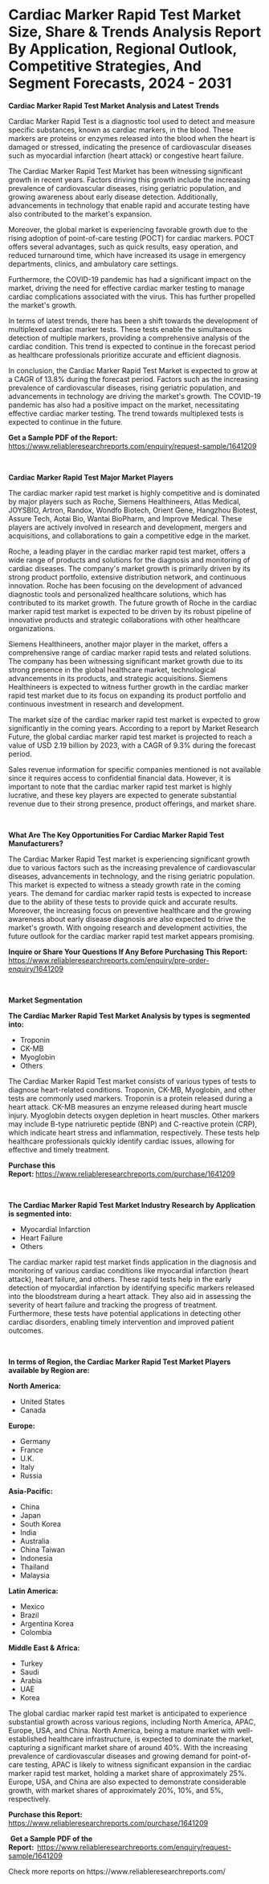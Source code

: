 <p><h1>Cardiac Marker Rapid Test Market Size, Share & Trends Analysis Report By Application, Regional Outlook, Competitive Strategies, And Segment Forecasts, 2024 - 2031</h1></p><p><strong>Cardiac Marker Rapid Test Market Analysis and Latest Trends</strong></p>
<p><p>Cardiac Marker Rapid Test is a diagnostic tool used to detect and measure specific substances, known as cardiac markers, in the blood. These markers are proteins or enzymes released into the blood when the heart is damaged or stressed, indicating the presence of cardiovascular diseases such as myocardial infarction (heart attack) or congestive heart failure.</p><p>The Cardiac Marker Rapid Test Market has been witnessing significant growth in recent years. Factors driving this growth include the increasing prevalence of cardiovascular diseases, rising geriatric population, and growing awareness about early disease detection. Additionally, advancements in technology that enable rapid and accurate testing have also contributed to the market's expansion.</p><p>Moreover, the global market is experiencing favorable growth due to the rising adoption of point-of-care testing (POCT) for cardiac markers. POCT offers several advantages, such as quick results, easy operation, and reduced turnaround time, which have increased its usage in emergency departments, clinics, and ambulatory care settings.</p><p>Furthermore, the COVID-19 pandemic has had a significant impact on the market, driving the need for effective cardiac marker testing to manage cardiac complications associated with the virus. This has further propelled the market's growth.</p><p>In terms of latest trends, there has been a shift towards the development of multiplexed cardiac marker tests. These tests enable the simultaneous detection of multiple markers, providing a comprehensive analysis of the cardiac condition. This trend is expected to continue in the forecast period as healthcare professionals prioritize accurate and efficient diagnosis.</p><p>In conclusion, the Cardiac Marker Rapid Test Market is expected to grow at a CAGR of 13.8% during the forecast period. Factors such as the increasing prevalence of cardiovascular diseases, rising geriatric population, and advancements in technology are driving the market's growth. The COVID-19 pandemic has also had a positive impact on the market, necessitating effective cardiac marker testing. The trend towards multiplexed tests is expected to continue in the future.</p></p>
<p><strong>Get a Sample PDF of the Report:&nbsp;</strong> <a href="https://www.reliableresearchreports.com/enquiry/request-sample/1641209">https://www.reliableresearchreports.com/enquiry/request-sample/1641209</a></p>
<p>&nbsp;</p>
<p><strong>Cardiac Marker Rapid Test Major Market Players</strong></p>
<p><p>The cardiac marker rapid test market is highly competitive and is dominated by major players such as Roche, Siemens Healthineers, Atlas Medical, JOYSBIO, Artron, Randox, Wondfo Biotech, Orient Gene, Hangzhou Biotest, Assure Tech, Aotai Bio, Wantai BioPharm, and Improve Medical. These players are actively involved in research and development, mergers and acquisitions, and collaborations to gain a competitive edge in the market.</p><p>Roche, a leading player in the cardiac marker rapid test market, offers a wide range of products and solutions for the diagnosis and monitoring of cardiac diseases. The company's market growth is primarily driven by its strong product portfolio, extensive distribution network, and continuous innovation. Roche has been focusing on the development of advanced diagnostic tools and personalized healthcare solutions, which has contributed to its market growth. The future growth of Roche in the cardiac marker rapid test market is expected to be driven by its robust pipeline of innovative products and strategic collaborations with other healthcare organizations.</p><p>Siemens Healthineers, another major player in the market, offers a comprehensive range of cardiac marker rapid tests and related solutions. The company has been witnessing significant market growth due to its strong presence in the global healthcare market, technological advancements in its products, and strategic acquisitions. Siemens Healthineers is expected to witness further growth in the cardiac marker rapid test market due to its focus on expanding its product portfolio and continuous investment in research and development.</p><p>The market size of the cardiac marker rapid test market is expected to grow significantly in the coming years. According to a report by Market Research Future, the global cardiac marker rapid test market is projected to reach a value of USD 2.19 billion by 2023, with a CAGR of 9.3% during the forecast period.</p><p>Sales revenue information for specific companies mentioned is not available since it requires access to confidential financial data. However, it is important to note that the cardiac marker rapid test market is highly lucrative, and these key players are expected to generate substantial revenue due to their strong presence, product offerings, and market share.</p></p>
<p>&nbsp;</p>
<p><strong>What Are The Key Opportunities For Cardiac Marker Rapid Test Manufacturers?</strong></p>
<p><p>The Cardiac Marker Rapid Test market is experiencing significant growth due to various factors such as the increasing prevalence of cardiovascular diseases, advancements in technology, and the rising geriatric population. This market is expected to witness a steady growth rate in the coming years. The demand for cardiac marker rapid tests is expected to increase due to the ability of these tests to provide quick and accurate results. Moreover, the increasing focus on preventive healthcare and the growing awareness about early disease diagnosis are also expected to drive the market's growth. With ongoing research and development activities, the future outlook for the cardiac marker rapid test market appears promising.</p></p>
<p><strong>Inquire or Share Your Questions If Any Before Purchasing This Report:</strong> <a href="https://www.reliableresearchreports.com/enquiry/pre-order-enquiry/1641209">https://www.reliableresearchreports.com/enquiry/pre-order-enquiry/1641209</a></p>
<p>&nbsp;</p>
<p><strong>Market Segmentation</strong></p>
<p><strong>The Cardiac Marker Rapid Test Market Analysis by types is segmented into:</strong></p>
<p><ul><li>Troponin</li><li>CK-MB</li><li>Myoglobin</li><li>Others</li></ul></p>
<p><p>The Cardiac Marker Rapid Test market consists of various types of tests to diagnose heart-related conditions. Troponin, CK-MB, Myoglobin, and other tests are commonly used markers. Troponin is a protein released during a heart attack. CK-MB measures an enzyme released during heart muscle injury. Myoglobin detects oxygen depletion in heart muscles. Other markers may include B-type natriuretic peptide (BNP) and C-reactive protein (CRP), which indicate heart stress and inflammation, respectively. These tests help healthcare professionals quickly identify cardiac issues, allowing for effective and timely treatment.</p></p>
<p><strong>Purchase this Report:&nbsp;</strong><a href="https://www.reliableresearchreports.com/purchase/1641209">https://www.reliableresearchreports.com/purchase/1641209</a></p>
<p>&nbsp;</p>
<p><strong>The Cardiac Marker Rapid Test Market Industry Research by Application is segmented into:</strong></p>
<p><ul><li>Myocardial Infarction</li><li>Heart Failure</li><li>Others</li></ul></p>
<p><p>The cardiac marker rapid test market finds application in the diagnosis and monitoring of various cardiac conditions like myocardial infarction (heart attack), heart failure, and others. These rapid tests help in the early detection of myocardial infarction by identifying specific markers released into the bloodstream during a heart attack. They also aid in assessing the severity of heart failure and tracking the progress of treatment. Furthermore, these tests have potential applications in detecting other cardiac disorders, enabling timely intervention and improved patient outcomes.</p></p>
<p>&nbsp;</p>
<p><strong>In terms of Region, the Cardiac Marker Rapid Test Market Players available by Region are:</strong></p>
<p>
    <p> <strong> North America: </strong>
        <ul>
            <li>United States</li>
            <li>Canada</li>
        </ul>
        </p> 
    <p> <strong> Europe: </strong>
        <ul>
            <li>Germany</li>
            <li>France</li>
            <li>U.K.</li>
            <li>Italy</li>
            <li>Russia</li>
        </ul>
        </p> 
    <p> <strong> Asia-Pacific: </strong>
        <ul>
            <li>China</li>
            <li>Japan</li>
            <li>South Korea</li>
            <li>India</li>
            <li>Australia</li>
            <li>China Taiwan</li>
            <li>Indonesia</li>
            <li>Thailand</li>
            <li>Malaysia</li>
        </ul>
        </p> 
    <p> <strong> Latin America: </strong>
        <ul>
            <li>Mexico</li>
            <li>Brazil</li>
            <li>Argentina Korea</li>
            <li>Colombia</li>
        </ul>
        </p> 
    <p> <strong> Middle East & Africa: </strong>
        <ul>
            <li>Turkey</li>
            <li>Saudi</li>
            <li>Arabia</li>
            <li>UAE</li>
            <li>Korea</li>
        </ul>
    </p>
    </p>
<p><p>The global cardiac marker rapid test market is anticipated to experience substantial growth across various regions, including North America, APAC, Europe, USA, and China. North America, being a mature market with well-established healthcare infrastructure, is expected to dominate the market, capturing a significant market share of around 40%. With the increasing prevalence of cardiovascular diseases and growing demand for point-of-care testing, APAC is likely to witness significant expansion in the cardiac marker rapid test market, holding a market share of approximately 25%. Europe, USA, and China are also expected to demonstrate considerable growth, with market shares of approximately 20%, 10%, and 5%, respectively.</p></p>
<p><strong>Purchase this Report: </strong><a href="https://www.reliableresearchreports.com/purchase/1641209">https://www.reliableresearchreports.com/purchase/1641209</a></p>
<p>&nbsp;<strong>Get a Sample PDF of the Report:&nbsp;&nbsp;</strong><a href="https://www.reliableresearchreports.com/enquiry/request-sample/1641209">https://www.reliableresearchreports.com/enquiry/request-sample/1641209</a></p>
<p><strong></strong></p>
<p>Check more reports on https://www.reliableresearchreports.com/</p>
